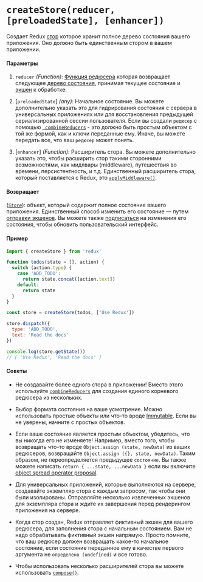 # `createStore(reducer, [preloadedState], [enhancer])`

Создает Redux [стор](Store.md) которое хранит полное дерево состояния вашего приложения.
Оно должно быть единственным стором в вашем приложении.

#### Параметры

  1. `reducer` *(Function)*: [Функция редюсера](../Glossary.md#reducer) которая возвращает следующее [дерево состояния](../Glossary.md#state), принимая текущее состояние и [экшен](../Glossary.md#action) к обработке.

  2. [`preloadedState`] *(any)*: Начальное состояние. Вы можете дополнительно указать это для гидрирования состояния с сервера в универсальных приложениях или для восстановления предыдущей сериализированной сессии пользователя. Если вы создали `редюсер` с помощью [` combineReducers`](combineReducers.md) - это должно быть простым объектом с той же формой, как и ключи переданные ему. Иначе, вы можете передать все, что ваш `редюсер` может понять.

  3. [`enhancer`] *(Function)*: Расширитель стора. Вы можете дополнительно указать это, чтобы расширить стор такими сторонними возможностями, как мидлвары (middleware), путешествия во времени, персистентность, и т.д. Единственный расширитель стора, который поставляется с Redux, это [`applyMiddleware()`](applyMiddleware.md).

#### Возвращает

([*`Store`*](Store.md)): объект, который содержит полное состояние вашего приложения. Единственный способ изменить его состояние — путем [отправки экшенов](Store.md#dispatch). Вы можете также [подписаться](Store.md#subscribe) на изменения его состояния, чтобы обновить пользовательский интерфейс.

#### Пример

```js
import { createStore } from 'redux'

function todos(state = [], action) {
  switch (action.type) {
    case 'ADD_TODO':
      return state.concat([action.text])
    default:
      return state
  }
}

const store = createStore(todos, ['Use Redux'])

store.dispatch({
  type: 'ADD_TODO',
  text: 'Read the docs'
})

console.log(store.getState())
// [ 'Use Redux', 'Read the docs' ]
```

#### Советы

  * Не создавайте более одного стора в приложении! Вместо этого используйте [`combineReducers`](combineReducers.md) для создания единого корневого редюсера из нескольких.

  * Выбор формата состояния на ваше усмотрение. Можно использовать простые объекты или что-то вроде [Immutable](http://facebook.github.io/immutable-js/). Если вы не уверены, начните с простых объектов.

  * Если ваше состояние является простым объектом, убедитесь, что вы никогда его не изменяете! Например, вместо того, чтобы возвращать что-то вроде `Object.assign (state, newData)` из ваших редюсеров, возвращайте `Object.assign ({}, state, newData)`. Таким образом, не переопределяется предыдущее `состояние`. Вы также можете написать `return { ...state, ...newData }` если вы включите [object spread operator proposal](../recipes/UsingObjectSpreadOperator.md).

  * Для универсальных приложений, которые выполняются на сервере, создавайте экземпляр стора с каждым запросом, так чтобы они были изолированы. Отправляйте несколько извлеченных экшенов для экземпляра стора и ждите их завершения перед рендерингом приложения на сервере.

  * Когда стор создан, Redux отправляет фиктивный экшен для вашего редюсера, для заполнения стора с начальным состоянием. Вам не надо обрабатывать фиктивный экшен напрямую. Просто помните, что ваш редюсер должен возвращать какое-то начальное состояние, если состояние переданное ему в качестве первого аргумента не `определено (undefined)` и все готово.

  * Чтобы использовать несколько расширителей стора вы можете использовать [`compose()`](compose.md).
